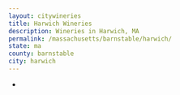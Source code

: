 ```yaml
---
layout: citywineries
title: Harwich Wineries
description: Wineries in Harwich, MA
permalink: /massachusetts/barnstable/harwich/
state: ma
county: barnstable
city: harwich
---
```

-
